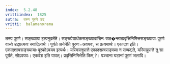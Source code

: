 ```yaml
---
index:  5.2.48
vrittiindex:  1825
sutra:  तस्य पूरणे डट्
vritti:  balamanorama 
---
```


तस्य पूरणे। सङ्ख्याया इत्यनुवर्तते। सङ्ख्येयार्थकसङ्ख्यावाचिनः षष्ठ�न्तात्प्रवृत्तिनिमित्तसङ्ख्यायाः पूरणे वाच्ये डट्प्रत्ययः स्यादित्यर्थः। पूर्यते अनेनेति पूरणः=अवयवः, स प्रत्ययार्थः। एकादश इति। एकादशत्वसङ्ख्यायाः पूरकोऽवयव इत्यर्थः। यस्मिन्ननुपात्ते एकादशत्वसङ्ख्या न सम्पद्यते, यस्मिन्नुपात्ते तु सा पूर्यते, सोऽवयवः। एकदेश इति यावत्। प्रवृत्तिनिमित्तेति किम् ?। पञ्चाना घटानां पूरणं जलादि। 

